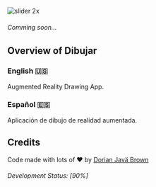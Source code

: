 ![slider 2x](https://user-images.githubusercontent.com/19171147/30729884-d723da1c-9f30-11e7-9f29-afb110973d64.png)
###### Comming soon...

## Overview of Dibujar


### English 🇺🇸 

Augmented Reality Drawing App.

### Español 🇪🇸

Aplicación de dibujo de realidad aumentada.


## Credits
 Code made with lots of ♥️ by [Dorian Javä Brown](www.dorianbrown.me) 
 
###### Development Status: [90%] 


